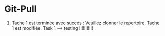 # Git-Pull
1. Tache 1 est terminée avec succés : Veuillez clonner le repertoire.
Tache 1 est modifiée.
Task 1 ==> testing !!!!!!!!!!!
